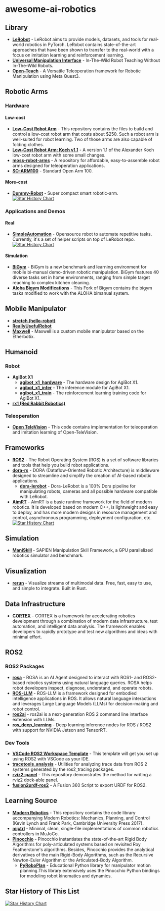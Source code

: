 # awesome-ai-robotics
## Library
- [**LeRobot**](https://github.com/huggingface/lerobot) - LeRobot aims to provide models, datasets, and tools for real-world robotics in PyTorch. LeRobot contains state-of-the-art approaches that have been shown to transfer to the real-world with a focus on imitation learning and reinforcement learning.
- [**Universal Manipulation Interface**](https://github.com/real-stanford/universal_manipulation_interface) - In-The-Wild Robot Teaching Without In-The-Wild Robots.
- [**Open-Teach**](https://github.com/aadhithya14/Open-Teach) - A Versatile Teleoperation framework for Robotic Manipulation using Meta Quest3.

## Robotic Arms
### Hardware
#### Low-cost
- [**Low-Cost Robot Arm**](https://github.com/AlexanderKoch-Koch/low_cost_robot) - This repository contains the files to build and control a low-cost robot arm that costs about $250. Such a robot arm is well-suited for robot learning. Two of those arms are also capable of folding clothes.
- [**Low-Cost Robot Arm: Koch v1.1**](https://github.com/jess-moss/koch-v1-1) - A version 1.1 of the Alexander Koch low-cost robot arm with some small changes.
- [**moss-robot-arms**](https://github.com/jess-moss/moss-robot-arms) - A repository for affordable, easy-to-assemble robot arms designed for teleoperation applications.
- [**SO-ARM100**](https://github.com/TheRobotStudio/SO-ARM100) - Standard Open Arm 100.
#### More-cost
- [**Dummy-Robot**](https://github.com/peng-zhihui/Dummy-Robot) - Super compact smart robotic-arm.
[![Star History Chart](https://api.star-history.com/svg?repos=AlexanderKoch-Koch/low_cost_robot,jess-moss/koch-v1-1,jess-moss/moss-robot-arms,TheRobotStudio/SO-ARM100,peng-zhihui/Dummy-Robot&type=Timeline)](https://star-history.com/#AlexanderKoch-Koch/low_cost_robot&jess-moss/koch-v1-1&jess-moss/moss-robot-arms&TheRobotStudio/SO-ARM100&peng-zhihui/Dummy-Robot&Timeline)

### Applications and Demos
#### Real
- [**SimpleAutomation**](https://github.com/1g0rrr/SimpleAutomation) - Opensource robot to automate repetitive tasks. Currently, it's a set of helper scripts on top of LeRobot repo.
[![Star History Chart](https://api.star-history.com/svg?repos=1g0rrr/simpleautomation&type=Timeline)](https://star-history.com/#1g0rrr/simpleautomation&Timeline)
#### Simulation
- [**BiGym**](https://github.com/chernyadev/bigym) - BiGym is a new benchmark and learning environment for mobile bi-manual demo-driven robotic manipulation. BiGym features 40 diverse tasks set in home environments, ranging from simple target reaching to complex kitchen cleaning.
- [**Aloha Bigym Modifications**](https://github.com/AlmondGod/aloha-bigym) - This Fork of Bigym contains the bigym tasks modified to work with the ALOHA bimanual system.

## Mobile Manipulator
- [**stretch (hello-robot)**](https://github.com/hello-robot)
- [**ReallyUsefulRobot**](https://github.com/XRobots/ReallyUsefulRobot)
- [**Maxwell**](https://github.com/mikeferguson/maxwell) - Maxwell is a custom mobile manipulator based on the Etherbotix.

## Humanoid
### Robot
- **AgiBot X1**
  - [**agibot_x1_hardware**](https://github.com/AgibotTech/agibot_x1_hardware) - The hardware design for AgiBot X1.
  - [**agibot_x1_infer**](https://github.com/AgibotTech/agibot_x1_infer) - The inference module for AgiBot X1.
  - [**agibot_x1_train**](https://github.com/AgibotTech/agibot_x1_train) - The reinforcement learning training code for AgiBot X1.
- [**rx1 (Red Rabbit Robotics)**](https://github.com/Red-Rabbit-Robotics)
### Teleoperation
- [**Open TeleVision**](https://github.com/OpenTeleVision/TeleVision) - This code contains implementation for teleoperation and imitation learning of Open-TeleVision.

## Frameworks
- [**ROS2**](https://github.com/ros2/ros2) - The Robot Operating System (ROS) is a set of software libraries and tools that help you build robot applications.
- [**dora-rs**](https://github.com/dora-rs/dora) - DORA (Dataflow-Oriented Robotic Architecture) is middleware designed to streamline and simplify the creation of AI-based robotic applications.
  - [**dora-lerobot**](https://github.com/dora-rs/dora-lerobot) - Dora-LeRobot is a 100% Dora pipeline for manipulating robots, cameras and all possible hardware compatible with LeRobot.
- [**AimRT**](https://github.com/AimRT/AimRT) - AimRT is a basic runtime framework for the field of modern robotics. It is developed based on modern C++, is lightweight and easy to deploy, and has more modern designs in resource management and control, asynchronous programming, deployment configuration, etc.
[![Star History Chart](https://api.star-history.com/svg?repos=ros2/ros2,dora-rs/dora,AimRT/AimRT&type=Timeline)](https://star-history.com/#ros2/ros2&dora-rs/dora&AimRT/AimRT&Timeline)

## Simulation
- [**ManiSkill**](https://github.com/haosulab/ManiSkill) - SAPIEN Manipulation Skill Framework, a GPU parallelized robotics simulator and benchmark.

## Visualization
- [**rerun**](https://github.com/rerun-io/rerun) - Visualize streams of multimodal data. Free, fast, easy to use, and simple to integrate. Built in Rust.

## Data Infrastructure
- [**CORTEX**](https://github.com/nasa-jpl/cortex) - CORTEX is a framework for accelerating robotics development through a combination of modern data infrastructure, test automation, and intelligent data analysis. The framework enables developers to rapidly prototype and test new algorithms and ideas with minimal effort.

## ROS2
### ROS2 Packages
- [**rosa**](https://github.com/nasa-jpl/rosa) - ROSA is an AI Agent designed to interact with ROS1- and ROS2-based robotics systems using natural language queries. ROSA helps robot developers inspect, diagnose, understand, and operate robots.
- [**ROS-LLM**](https://github.com/Auromix/ROS-LLM) - ROS-LLM is a framework designed for embodied intelligence applications in ROS. It allows natural language interactions and leverages Large Language Models (LLMs) for decision-making and robot control.
- [**ros2ai**](https://github.com/fujitatomoya/ros2ai) - ros2ai is a next-generation ROS 2 command line interface extension with LLMs.
- [**ros_deep_learning**](https://github.com/dusty-nv/ros_deep_learning) - Deep learning inference nodes for ROS / ROS2 with support for NVIDIA Jetson and TensorRT.
### Dev Tools
- [**VSCode ROS2 Workspace Template**](https://github.com/athackst/vscode_ros2_workspace) - This template will get you set up using ROS2 with VSCode as your IDE.
- [**tracetools_analysis**](https://github.com/ros-tracing/tracetools_analysis) - Utilities for analyzing trace data from ROS 2 systems generated by the ros2_tracing packages.
- [**rviz2-panel**](https://github.com/BruceChanJianLe/rviz2-panel) - This repository demonstrates the method for writing a rviz2 dock-able panel.
- [**fusion2urdf-ros2**](https://github.com/dheena2k2/fusion2urdf-ros2) - A Fusion 360 Script to export URDF for ROS2.

## Learning Source
- [**Modern Robotics**](https://github.com/NxRLab/ModernRobotics) - This repository contains the code library accompanying Modern Robotics: Mechanics, Planning, and Control (Kevin Lynch and Frank Park, Cambridge University Press 2017).
- [**mjctrl**](https://github.com/kevinzakka/mjctrl) - Minimal, clean, single-file implementations of common robotics controllers in MuJoCo.
- [**Pinocchio**](https://github.com/stack-of-tasks/pinocchio) - Pinocchio instantiates the state-of-the-art Rigid Body Algorithms for poly-articulated systems based on revisited Roy Featherstone's algorithms. Besides, Pinocchio provides the analytical derivatives of the main Rigid-Body Algorithms, such as the Recursive Newton-Euler Algorithm or the Articulated-Body Algorithm.
  - [**PyRoboPlan**](https://github.com/sea-bass/pyroboplan) - Educational Python library for manipulator motion planning.This library extensively uses the Pinocchio Python bindings for modeling robot kinematics and dynamics.

## Star History of This List
[![Star History Chart](https://api.star-history.com/svg?repos=tc-huang/awesome-ai-robotics&type=Timeline)](https://star-history.com/#tc-huang/awesome-ai-robotics&Timeline)
